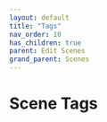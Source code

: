 ```yaml
---
layout: default
title: "Tags"
nav_order: 10
has_children: true
parent: Edit Scenes
grand_parent: Scenes
---
```


# Scene Tags

